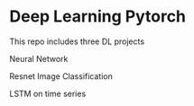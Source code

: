 # Deep Learning Pytorch

This repo includes three DL projects 

Neural Network 

Resnet Image Classification 

LSTM on time series 
